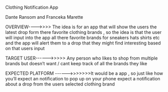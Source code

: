 Clothing Notification App


Dante Ransom and Franceka Marette


OVERVIEW---->>>>  The idea is for an app that will show the users the latest drop form there favorite
clothing brands , so the idea is that the user will input into the app all there favorite
brands for sneakers hats shirts etc and the app will alert them to a drop that they might
find interesting based on that users input

TARGET USER------>>>>> Any person who likes to shop from multiple brands but doesn’t want / cant keep track of
all the brands they like

EXPECTED PLATFORM ------>>>>>>>It would be a app , so just like how you’ll expect an notification to pop up on your phone expect a notification about a drop from the users selected
clothing brand
